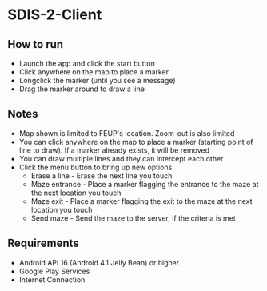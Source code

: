 # SDIS-2-Client

## How to run

* Launch the app and click the start button
* Click anywhere on the map to place a marker
* Longclick the marker (until you see a message)
* Drag the marker around to draw a line

## Notes

* Map shown is limited to FEUP's location. Zoom-out is also limited
* You can click anywhere on the map to place a marker (starting point of line to draw). If a marker already exists, it will be removed
* You can draw multiple lines and they can intercept each other
* Click the menu button to bring up new options
  * Erase a line - Erase the next line you touch
  * Maze entrance - Place a marker flagging the entrance to the maze at the next location you touch
  * Maze exit - Place a marker flagging the exit to the maze at the next location you touch
  * Send maze - Send the maze to the server, if the criteria is met
  
## Requirements

* Android API 16 (Android 4.1 Jelly Bean) or higher
* Google Play Services
* Internet Connection
